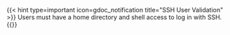 &NewLine;

{{< hint type=important icon=gdoc_notification title="SSH User Validation" >}}
Users must have a home directory and shell access to log in with SSH.
{{</hint >}}
